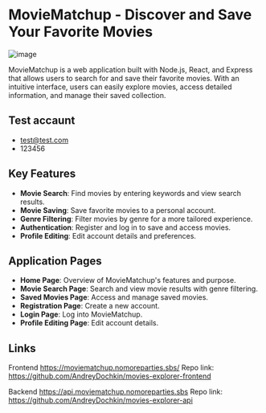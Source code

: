 # MovieMatchup - Discover and Save Your Favorite Movies
![image](https://github.com/AndreyDochkin/movies-explorer-frontend/assets/37371996/1b167fac-4de1-4308-9259-766510ebdd3e)

MovieMatchup is a web application built with Node.js, React, and Express that allows users to search for and save their favorite movies. With an intuitive interface, users can easily explore movies, access detailed information, and manage their saved collection.

## Test accaunt
- test@test.com
- 123456

## Key Features

- **Movie Search**: Find movies by entering keywords and view search results.
- **Movie Saving**: Save favorite movies to a personal account.
- **Genre Filtering**: Filter movies by genre for a more tailored experience.
- **Authentication**: Register and log in to save and access movies.
- **Profile Editing**: Edit account details and preferences.

## Application Pages

- **Home Page**: Overview of MovieMatchup's features and purpose.
- **Movie Search Page**: Search and view movie results with genre filtering.
- **Saved Movies Page**: Access and manage saved movies.
- **Registration Page**: Create a new account.
- **Login Page**: Log into MovieMatchup.
- **Profile Editing Page**: Edit account details.

## Links

Frontend https://moviematchup.nomoreparties.sbs/
Repo link: https://github.com/AndreyDochkin/movies-explorer-frontend

Backend https://api.moviematchup.nomoreparties.sbs
Repo link: https://github.com/AndreyDochkin/movies-explorer-api

